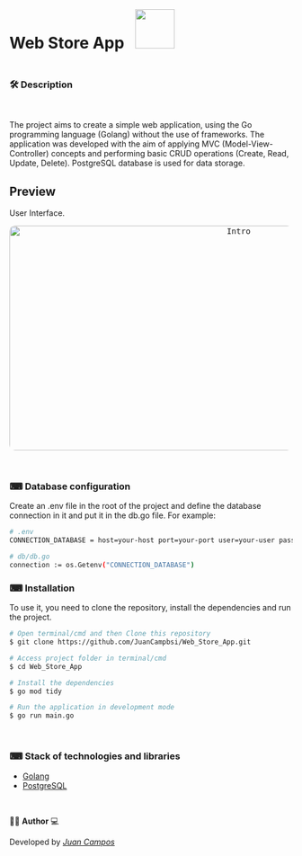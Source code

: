 <div style="width:100%; display: flex; align-items: center;">
  <h1>Web Store App</h1>
  <img src="https://cdn.jsdelivr.net/gh/devicons/devicon/icons/go/go-original-wordmark.svg" height="70" width="70" style="margin-bottom: 1.875rem; z-index: -10; margin-left: 1.25rem"/>
</div>



### 🛠  Description   

</br>

The project aims to create a simple web application, using the Go programming language (Golang) without the use of frameworks. The application was developed with the aim of applying MVC (Model-View-Controller) concepts and performing basic CRUD operations (Create, Read, Update, Delete). PostgreSQL database is used for data storage.


## Preview 
User Interface.
</br>

<p align="center">
  <kbd>
 <img width="800" style="border-radius: 10px" height="400" src="https://github.com/JuanCampbsi/Web_Store_App/blob/77a7f78d7dffbec5d261443a19d88322a80d5052/templates/assets/preview.gif" alt="Intro"> 
  </kbd>
  </br>
</p>

</br>

### ⌨ Database configuration
Create an .env file in the root of the project and define the database connection in it and put it in the db.go file. For example:

```bash
# .env
CONNECTION_DATABASE = host=your-host port=your-port user=your-user password=your-password dbname=database-name sslmode=require

# db/db.go
connection := os.Getenv("CONNECTION_DATABASE")

```

### ⌨ Installation
To use it, you need to clone the repository, install the dependencies and run the project.

```bash
# Open terminal/cmd and then Clone this repository
$ git clone https://github.com/JuanCampbsi/Web_Store_App.git

# Access project folder in terminal/cmd
$ cd Web_Store_App

# Install the dependencies
$ go mod tidy

# Run the application in development mode
$ go run main.go

```

</br>

### ⌨ Stack of technologies and libraries

-   [Golang](https://go.dev/doc/)
-   [PostgreSQL](https://www.postgresql.org/download/)

</br>

👨‍💻 **Author** 💻

Developed by [_Juan Campos_](https://www.linkedin.com/in/juancampos-ferreira/)